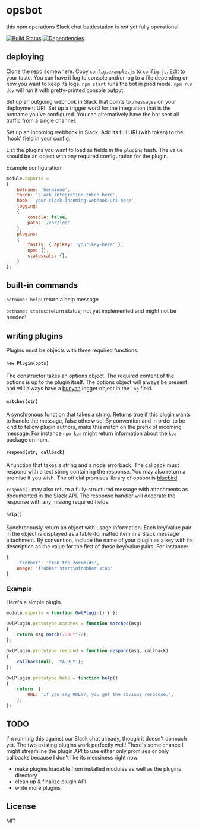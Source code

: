 # opsbot

this npm operations Slack chat battlestation is not yet fully operational. 

[![Build Status](https://secure.travis-ci.org/ceejbot/opsbot.png)](http://travis-ci.org/ceejbot/opsbot) [![Dependencies](https://david-dm.org/ceejbot/opsbot.png)](https://david-dm.org/ceejbot/opsbot)

## deploying

Clone the repo somewhere. Copy `config.example.js` to `config.js`. Edit to your taste. You can have it log to console and/or log to a file depending on how you want to keep its logs. `npm start` runs the bot in prod mode. `npm run dev` will run it with pretty-printed console output.

Set up an outgoing webhook in Slack that points to `/messages` on your deployment URI. Set up a trigger word for the integration that is the botname you've configured. You can alternatively have the bot sent all traffic from a single channel.

Set up an incoming webhook in Slack. Add its full URI (with token) to the 'hook' field in your config.

List the plugins you want to load as fields in the `plugins` hash. The value should be an object with any required configuration for the plugin. 

Example configuration:

```javascript
module.exports =
{
    botname: 'hermione',
    token: 'slack-integration-token-here',
    hook: 'your-slack-incoming-webhook-uri-here',
    logging:
    { 
        console: false,
        path: '/var/log'
    },
    plugins:
    {
        fastly: { apikey: 'your-key-here' },
        npm: {},
        statuscats: {},
    }
};
```

## built-in commands

`botname: help`: return a help message

`botname: status`: return status; not yet implemented and might not be needed!

## writing plugins

Plugins must be objects with three required functions. 

#### `new Plugin(opts)`

The constructor takes an options object. The required content of the options is up to the plugin itself. The options object will always be present and will always have a [bunyan](https://github.com/trentm/node-bunyan) logger object in the `log` field.

#### `matches(str)`

A synchronous function that takes a string. Returns true if this plugin wants to handle the message, false otherwise. By convention and in order to be kind to fellow plugin authors, make this match on the prefix of incoming message. For instance `npm koa` might return information about the `koa` package on npm.

#### `respond(str, callback)`

A function that takes a string and a node errorback. The callback must respond with a text string containing the response. You may also return a promise if you wish. The official promises library of opsbot is [bluebird](https://github.com/petkaantonov/bluebird).

`respond()` may also return a fully-structured message with attachments as documented in [the Slack API](https://api.slack.com/docs/attachments). The response handler will decorate the response with any missing required fields.

#### `help()`

Synchronously return an object with usage information. Each key/value pair in the object is displayed as a table-formatted item in a Slack message attachment. By convention, include the name of your plugin as a key with its description as the value for the first of those key/value pairs. For instance:

```javascript
{
    'frobber': 'frob the zorkmids',
    usage: 'frobber start\nfrobber stop'
}
```

### Example 

Here's a simple plugin.

```javascript
module.exports = function OwlPlugin() { };

OwlPlugin.prototype.matches = function matches(msg)
{
    return msg.match(/ORLY\?/);
};

OwlPlugin.prototype.respond = function respond(msg, callback)
{
    callback(null, 'YA RLY');
};

OwlPlugin.prototype.help = function help()
{
    return  {
        OWL: 'If you say ORLY?, you get the obvious response.',
    };
};
```

## TODO

I'm running this against our Slack chat already, though it doesn't do much yet. The two existing plugins work perfectly well! There's some chance I might streamline the plugin API to use either only promises or only callbacks because I don't like its messiness right now.

- make plugins loadable from installed modules as well as the plugins directory
- clean up & finalize plugin API
- write more plugins

## License

MIT
